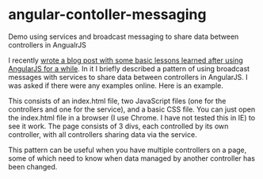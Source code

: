 angular-contoller-messaging
===========================

Demo using services and broadcast messaging to share data between controllers in AngualrJS

I recently [wrote a blog post with some basic lessons learned after using AngularJS for a while](http://www.objectpartners.com/2013/08/09/i-wish-i-knew-then-what-i-know-now-life-with-angularjs/). In it I briefly described a pattern of using broadcast messages with services to share data between controllers in AngularJS. I was asked if there were any examples online. Here is an example.

This consists of an index.html file, two JavaScript files (one for the controllers and one for the service), and a basic CSS file. You can just open the index.html file in a browser (I use Chrome. I have not tested this in IE) to see it work. The page consists of 3 divs, each controlled by its own controller, with all controllers sharing data via the service.

This pattern can be useful when you have multiple controllers on a page, some of which need to know when data managed by another controller has been changed.

  
